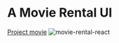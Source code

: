 # A Movie Rental UI
[Project movie](https://abdoulsdevgit.github.io/Movie-rental-react/)
![movie-rental-react](https://user-images.githubusercontent.com/45056137/143729823-e02561f1-eaae-4354-847e-d5bbe120a961.png)
